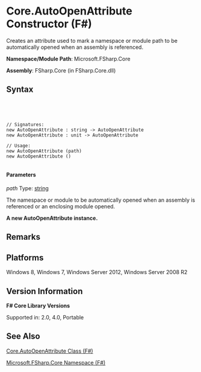 # Core.AutoOpenAttribute Constructor (F#)

Creates an attribute used to mark a namespace or module path to be automatically opened when an assembly is referenced.

**Namespace/Module Path**: Microsoft.FSharp.Core

**Assembly**: FSharp.Core (in FSharp.Core.dll)


## Syntax



```




// Signatures:
new AutoOpenAttribute : string -> AutoOpenAttribute
new AutoOpenAttribute : unit -> AutoOpenAttribute

// Usage:
new AutoOpenAttribute (path)
new AutoOpenAttribute ()


```





#### Parameters
*path*
Type: [string](http://msdn.microsoft.com/en-us/library/12b97856-ec80-4f70-a018-afb0753f755a)


The namespace or module to be automatically opened when an assembly is referenced or an enclosing module opened.



**A new AutoOpenAttribute instance.**
## Remarks

## Platforms
Windows 8, Windows 7, Windows Server 2012, Windows Server 2008 R2


## Version Information
**F# Core Library Versions**

Supported in: 2.0, 4.0, Portable




## See Also
[Core.AutoOpenAttribute Class &#40;F&#35;&#41;](Core.AutoOpenAttribute-Class-%5BFSharp%5D.md)

[Microsoft.FSharp.Core Namespace &#40;F&#35;&#41;](Microsoft.FSharp.Core-Namespace-%5BFSharp%5D.md)

